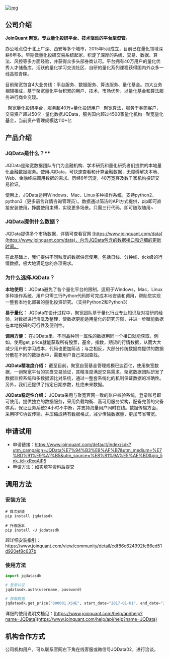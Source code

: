 [![img](https://raw.githubusercontent.com/JoinQuant/jqdatasdk/master/logo.png)](https://raw.githubusercontent.com/JoinQuant/jqdatasdk/master/logo.png)

## 公司介绍

**JoinQuant 聚宽，专业量化投研平台、技术驱动的平台型资管。**

办公地点位于北上广深、西安等多个城市，2015年5月成立，目前已在量化领域深耕6年多。早期做量化投研交易系统起家，积淀了深厚的系统、交易、数据、算法、风控等多方面经验，并获得众多头部券商认可。平台拥有40万用户的量化优秀人才储备库，活跃的量化学习交流社区、自研的量化系列课程获得国内外众多一线高校青睐。

目前聚宽包含4大业务线：平台服务、数据服务、算法服务、量化基金。四大业务相辅相成，基于聚宽量化平台积累的用户、技术、市场优势，以量化基金和算法服务进行商业变现。

·  聚宽量化投研平台，服务超40万+量化投研用户
·  聚宽算法，服务于券商客户，交易资产超过50亿
·  量化数据JQData，服务国内超过4500家量化机构
·  聚宽量化基金，当前资产管理规模达110+亿

## 产品介绍

### JQData是什么？**

JQData是聚宽数据团队专门为金融机构、学术研究和量化研究者们提供的本地量化金融数据服务。使用JQData，可快速查看和计算金融数据，无障碍解决本地、Web、金融终端调用数据的需求。历经6年沉淀，40万宽客及数千家机构投研交易验证。

使用上，JQData适用Windows、Mac、Linux多种操作系统，支持python2、python3（更多语言详情咨询管理员）。数据通过简洁的API方式提供，pip即可直接安装使用，挣脱使用束缚，实现更多场景。只需三行代码，即可随取随用~

### JQData提供什么数据？

JQData提供多个市场数据，详情可查看官网 [https://www.joinquant.com/data](https://www.joinquant.com/data)，内含JQData包含的数据接口和详细的更新时间。

在此基础上，我们提供不同粒度的数据供您使用，包括日线、分钟线、tick级的行情数据，极大地满足您的各项需求。

### 为什么选择JQData？

**本地使用：** JQData避免了各个量化平台的限制，适用于Windows，Mac，Linux多种操作系统，用户只需三行Python代码即可完成本地安装和调用，帮助您实现一整套本地化部署的量化投资研究。（支持Python2和Python3）

**易于量化：** JQData在设计过程中，聚宽团队基于量化行业专业知识及对投研的经验，对数据进行清洗及整理，使数据更能适用量化的研究习惯，并进一步赋能数据在本地投研的可行性及便利性。

**调用方便：** 在JQData里，不同品种同一属性的数据用同一个接口就能获取，例如，使用get_price就能获取所有股票，基金，指数，期货的行情数据，从而大大减少用户的学习成本，代码也更加简洁；与之相反，大部分传统数据商提供的数据分散在不同的数据表中，需要用户自己来回查找。

**JQData精准度介绍：** 截至目前，聚宽自营基金管理规模已达百亿，使用聚宽数据，一创聚宽平台的实盘交易验证，其精准度满足交易需求。聚宽数据团队研发了数据监控系统和多数据源比对系统，通过一整套系统化的机制保证数据的准确性。另外，我们还提供了指定日期参数，杜绝未来数据。

**JQData稳定性介绍：** JQData采用与聚宽官网一致的账户校验系统，登录账号即可使用。提供独立的数据服务，采用负载均衡、高可用服务架构，配备完善的灾备体系，保证业务系统24小时不中断，并支持海量用户同时在线。数据传输方面，采用RPC协议传输，并压缩成特有数据格式，减少传输数据量，更加节省带宽。

## 申请试用

- 申请链接：https://www.joinquant.com/default/index/sdk?utm_campaign=JQData%E7%94%B3%E8%AF%B7&utm_medium=%E7%BD%91%E9%A1%B5&utm_source=%E8%81%9A%E5%AE%BD&gio_link_id=xRxqAjP5
- 申请方法：如实填写资料后提交


## 调用方法

### 安装方法

```shell
# 首次安装
pip install jqdatasdk

# 升级版本
pip install -U jqdatasdk
```

超详细安装指引： https://www.joinquant.com/view/community/detail/cdf86c624992fc86ed51d920ef8c637b

### 使用方法

```python
import jqdatasdk

# 登录认证
jqdatasdk.auth(username, password)

# 获取数据
jqdatasdk.get_price("000001.XSHE", start_date="2017-01-01", end_date="2017-12-31")
```

详细的使用说明文档见：[https://www.joinquant.com/help/api/help?name=JQData](https://www.joinquant.com/help/api/help?name=JQData)

## 机构合作方式

公司机构用户，可以联系官网右下角在线客服或微信号JQData02，进行洽谈。
